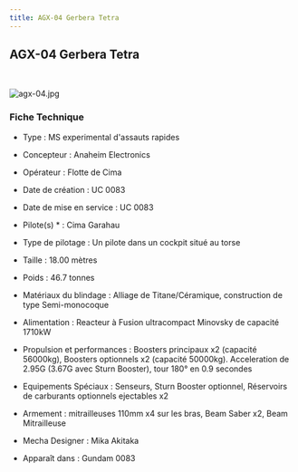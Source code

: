 ```yaml
---
title: AGX-04 Gerbera Tetra
---
```


AGX-04 Gerbera Tetra
--------------------


 


![agx-04.jpg](/images/stories/saga/gundam0083/images/mechas/agx-04.jpg)


### Fiche Technique


- Type : MS experimental d'assauts rapides  
- Concepteur : Anaheim Electronics  
- Opérateur : Flotte de Cima  
- Date de création : UC 0083  
- Date de mise en service : UC 0083  
- Pilote(s) * : Cima Garahau  
- Type de pilotage : Un pilote dans un cockpit situé au torse  
- Taille : 18.00 mètres  
- Poids : 46.7 tonnes  
- Matériaux du blindage : Alliage de Titane/Céramique, construction de type Semi-monocoque  
- Alimentation : Reacteur à Fusion ultracompact Minovsky de capacité 1710kW  
- Propulsion et performances : Boosters principaux x2 (capacité 56000kg), Boosters optionnels x2 (capacité 50000kg). Acceleration de 2.95G (3.67G avec Sturn Booster), tour 180° en 0.9 secondes  
- Equipements Spéciaux : Senseurs, Sturn Booster optionnel, Réservoirs de carburants optionnels ejectables x2  
- Armement : mitrailleuses 110mm x4 sur les bras, Beam Saber x2, Beam Mitrailleuse  
  
  
- Mecha Designer : Mika Akitaka  
- Apparaît dans : Gundam 0083

